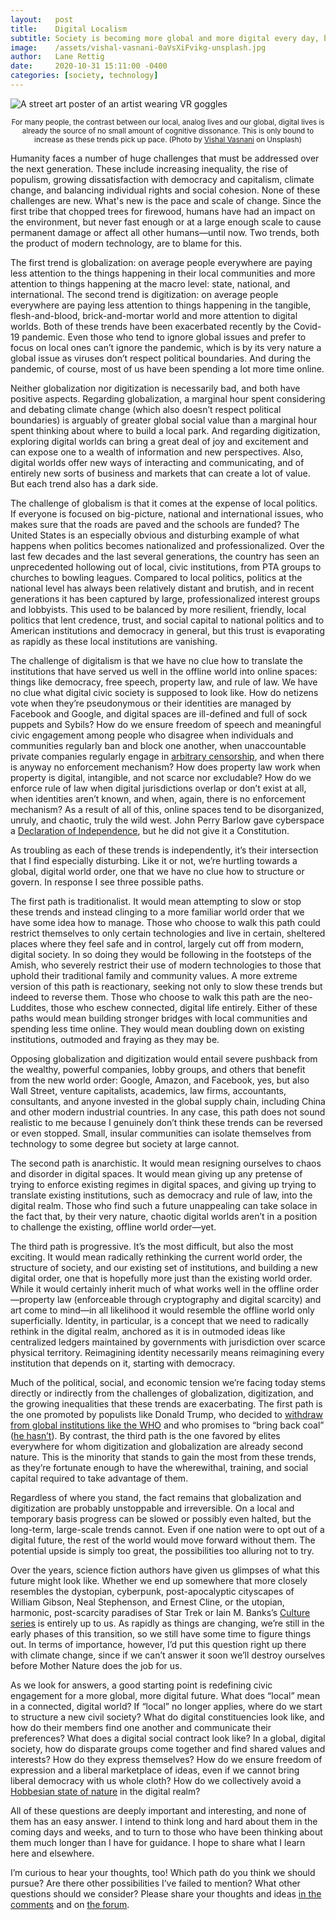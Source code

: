 ```yaml
---
layout:   post
title:    Digital Localism
subtitle: Society is becoming more global and more digital every day, but we still have no idea how to structure and govern global, digital spaces. A good place to start is by redefining civil society for our connected future.
image:    /assets/vishal-vasnani-0aVsXiFvikg-unsplash.jpg
author:   Lane Rettig
date:     2020-10-31 15:11:00 -0400
categories: [society, technology]
---
```

![A street art poster of an artist wearing VR goggles]({{page.image}})

<p style="text-align: center"><sub>For many people, the contrast between our local, analog lives and our global, digital lives is already the source of no small amount of cognitive dissonance. This is only bound to increase as these trends pick up pace. (Photo by <a href="https://unsplash.com/@vishal9950?utm_source=unsplash&amp;utm_medium=referral&amp;utm_content=creditCopyText">Vishal Vasnani</a> on Unsplash)</sub></p>


Humanity faces a number of huge challenges that must be addressed over the next generation. These include increasing inequality, the rise of populism, growing dissatisfaction with democracy and capitalism, climate change, and balancing individual rights and social cohesion. None of these challenges are new. What's new is the pace and scale of change. Since the first tribe that chopped trees for firewood, humans have had an impact on the environment, but never fast enough or at a large enough scale to cause permanent damage or affect all other humans—until now. Two trends, both the product of modern technology, are to blame for this.

The first trend is globalization: on average people everywhere are paying less attention to the things happening in their local communities and more attention to things happening at the macro level: state, national, and international. The second trend is digitization: on average people everywhere are paying less attention to things happening in the tangible, flesh-and-blood, brick-and-mortar world and more attention to digital worlds. Both of these trends have been exacerbated recently by the Covid-19 pandemic. Even those who tend to ignore global issues and prefer to focus on local ones can’t ignore the pandemic, which is by its very nature a global issue as viruses don’t respect political boundaries. And during the pandemic, of course, most of us have been spending a lot more time online.

Neither globalization nor digitization is necessarily bad, and both have positive aspects. Regarding globalization, a marginal hour spent considering and debating climate change (which also doesn’t respect political boundaries) is arguably of greater global social value than a marginal hour spent thinking about where to build a local park. And regarding digitization, exploring digital worlds can bring a great deal of joy and excitement and can expose one to a wealth of information and new perspectives. Also, digital worlds offer new ways of interacting and communicating, and of entirely new sorts of business and markets that can create a lot of value. But each trend also has a dark side.

The challenge of globalism is that it comes at the expense of local politics. If everyone is focused on big-picture, national and international issues, who makes sure that the roads are paved and the schools are funded? The United States is an especially obvious and disturbing example of what happens when politics becomes nationalized and professionalized. Over the last few decades and the last several generations, the country has seen an unprecedented hollowing out of local, civic institutions, from PTA groups to churches to bowling leagues. Compared to local politics, politics at the national level has always been relatively distant and brutish, and in recent generations it has been captured by large, professionalized interest groups and lobbyists. This used to be balanced by more resilient, friendly, local politics that lent credence, trust, and social capital to national politics and to American institutions and democracy in general, but this trust is evaporating as rapidly as these local institutions are vanishing.

The challenge of digitalism is that we have no clue how to translate the institutions that have served us well in the offline world into online spaces: things like democracy, free speech, property law, and rule of law. We have no clue what digital civic society is supposed to look like. How do netizens vote when they’re pseudonymous or their identities are managed by Facebook and Google, and digital spaces are ill-defined and full of sock puppets and Sybils? How do we ensure freedom of speech and meaningful civic engagement among people who disagree when individuals and communities regularly ban and block one another, when unaccountable private companies regularly engage in [arbitrary censorship](https://www.applescotch.com/data/sovereignty/2020/04/26/declaring-digital-independence.html), and when there is anyway no enforcement mechanism? How does property law work when property is digital, intangible, and not scarce nor excludable? How do we enforce rule of law when digital jurisdictions overlap or don’t exist at all, when identities aren’t known, and when, again, there is no enforcement mechanism? As a result of all of this, online spaces tend to be disorganized, unruly, and chaotic, truly the wild west. John Perry Barlow gave cyberspace a [Declaration of Independence](https://www.eff.org/cyberspace-independence), but he did not give it a Constitution.

As troubling as each of these trends is independently, it’s their intersection that I find especially disturbing. Like it or not, we’re hurtling towards a global, digital world order, one that we have no clue how to structure or govern. In response I see three possible paths.

The first path is traditionalist. It would mean attempting to slow or stop these trends and instead clinging to a more familiar world order that we have some idea how to manage. Those who choose to walk this path could restrict themselves to only certain technologies and live in certain, sheltered places where they feel safe and in control, largely cut off from modern, digital society. In so doing they would be following in the footsteps of the Amish, who severely restrict their use of modern technologies to those that uphold their traditional family and community values. A more extreme version of this path is reactionary, seeking not only to slow these trends but indeed to reverse them. Those who choose to walk this path are the neo-Luddites, those who eschew connected, digital life entirely. Either of these paths would mean building stronger bridges with local communities and spending less time online. They would mean doubling down on existing institutions, outmoded and fraying as they may be.

Opposing globalization and digitization would entail severe pushback from the wealthy, powerful companies, lobby groups, and others that benefit from the new world order: Google, Amazon, and Facebook, yes, but also Wall Street, venture capitalists, academics, law firms, accountants, consultants, and anyone invested in the global supply chain, including China and other modern industrial countries. In any case, this path does not sound realistic to me because I genuinely don’t think these trends can be reversed or even stopped. Small, insular communities can isolate themselves from technology to some degree but society at large cannot.

The second path is anarchistic. It would mean resigning ourselves to chaos and disorder in digital spaces. It would mean giving up any pretense of trying to enforce existing regimes in digital spaces, and giving up trying to translate existing institutions, such as democracy and rule of law, into the digital realm. Those who find such a future unappealing can take solace in the fact that, by their very nature, chaotic digital worlds aren’t in a position to challenge the existing, offline world order—yet.

The third path is progressive. It’s the most difficult, but also the most exciting. It would mean radically rethinking the current world order, the structure of society, and our existing set of institutions, and building a new digital order, one that is hopefully more just than the existing world order. While it would certainly inherit much of what works well in the offline order—property law (enforceable through cryptography and digital scarcity) and art come to mind—in all likelihood it would resemble the offline world only superficially. Identity, in particular, is a concept that we need to radically rethink in the digital realm, anchored as it is in outmoded ideas like centralized ledgers maintained by governments with jurisdiction over scarce physical territory. Reimagining identity necessarily means reimagining every institution that depends on it, starting with democracy.

Much of the political, social, and economic tension we’re facing today stems directly or indirectly from the challenges of globalization, digitization, and the growing inequalities that these trends are exacerbating. The first path is the one promoted by populists like Donald Trump, who decided to [withdraw from global institutions like the WHO](https://www.thelancet.com/journals/lancet/article/PIIS0140-6736(20)31527-0/fulltext) and who promises to “bring back coal” ([he hasn’t](https://www.washingtonpost.com/opinions/trump-pledged-to-bring-back-coal-like-everything-under-him-it-collapsed-instead/2020/06/12/1fa8bed6-accd-11ea-9063-e69bd6520940_story.html)). By contrast, the third path is the one favored by elites everywhere for whom digitization and globalization are already second nature. This is the minority that stands to gain the most from these trends, as they’re fortunate enough to have the wherewithal, training, and social capital required to take advantage of them.

Regardless of where you stand, the fact remains that globalization and digitization are probably unstoppable and irreversible. On a local and temporary basis progress can be slowed or possibly even halted, but the long-term, large-scale trends cannot. Even if one nation were to opt out of a digital future, the rest of the world would move forward without them. The potential upside is simply too great, the possibilities too alluring not to try.

Over the years, science fiction authors have given us glimpses of what this future might look like. Whether we end up somewhere that more closely resembles the dystopian, cyberpunk, post-apocalyptic cityscapes of William Gibson, Neal Stephenson, and Ernest Cline, or the utopian, harmonic, post-scarcity paradises of Star Trek or Iain M. Banks’s [Culture series](https://en.wikipedia.org/wiki/Culture_series) is entirely up to us. As rapidly as things are changing, we’re still in the early phases of this transition, so we still have some time to figure things out. In terms of importance, however, I’d put this question right up there with climate change, since if we can’t answer it soon we’ll destroy ourselves before Mother Nature does the job for us.

As we look for answers, a good starting point is redefining civic engagement for a more global, more digital future. What does “local” mean in a connected, digital world? If “local” no longer applies, where do we start to structure a new civil society? What do digital constituencies look like, and how do their members find one another and communicate their preferences? What does a digital social contract look like? In a global, digital society, how do disparate groups come together and find shared values and interests? How do they express themselves? How do we ensure freedom of expression and a liberal marketplace of ideas, even if we cannot bring liberal democracy with us whole cloth? How do we collectively avoid a [Hobbesian state of nature](https://en.wikipedia.org/wiki/State_of_nature#Thomas_Hobbes) in the digital realm?

All of these questions are deeply important and interesting, and none of them has an easy answer. I intend to think long and hard about them in the coming days and weeks, and to turn to those who have been thinking about them much longer than I have for guidance. I hope to share what I learn here and elsewhere.

I’m curious to hear your thoughts, too! Which path do you think we should pursue? Are there other possibilities I’ve failed to mention? What other questions should we consider? Please share your thoughts and ideas [in the comments](https://forum.etherean.org/t/digital-localism-etherean-org/352) and on [the forum](https://forum.etherean.org/).
